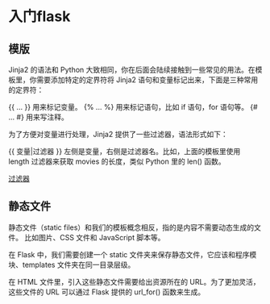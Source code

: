 # 入门flask

## 模版

Jinja2 的语法和 Python 大致相同，你在后面会陆续接触到一些常见的用法。在模板里，你需要添加特定的定界符将 Jinja2 语句和变量标记出来，下面是三种常用的定界符：

{{ ... }} 用来标记变量。
{% ... %} 用来标记语句，比如 if 语句，for 语句等。
{# ... #} 用来写注释。

为了方便对变量进行处理，Jinja2 提供了一些过滤器，语法形式如下：

{{ 变量|过滤器 }}
左侧是变量，右侧是过滤器名。比如，上面的模板里使用 length 过滤器来获取 movies 的长度，类似 Python 里的 len() 函数。

[过滤器](https://jinja.palletsprojects.com/en/3.0.x/templates/#builtin-filters)

## 静态文件

静态文件（static files）和我们的模板概念相反，指的是内容不需要动态生成的文件。
比如图片、CSS 文件和 JavaScript 脚本等。

在 Flask 中，我们需要创建一个 static 文件夹来保存静态文件，它应该和程序模块、templates 文件夹在同一目录层级。

在 HTML 文件里，引入这些静态文件需要给出资源所在的 URL。为了更加灵活，这些文件的 URL 可以通过 Flask 提供的 url_for() 函数来生成。
